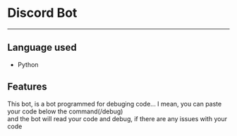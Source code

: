 # Discord Bot
<hr>

## Language used
<ul>
  <li>
    Python
  </li>
</ul>

## Features
<p>This bot, is a bot programmed for debuging code... I mean, you can paste your code below the command(/debug)<br> and the bot will read your code and debug, if there are any issues with your code</p>
